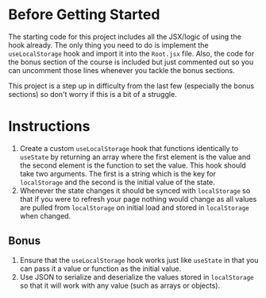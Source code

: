 # Before Getting Started

The starting code for this project includes all the JSX/logic of using the hook already. The only thing you need to do
is implement the `useLocalStorage` hook and import it into the `Root.jsx` file. Also, the code for the bonus section of
the course is included but just commented out so you can uncomment those lines whenever you tackle the bonus sections.

This project is a step up in difficulty from the last few (especially the bonus sections) so don't worry if this is a
bit of a struggle.

# Instructions

1. Create a custom `useLocalStorage` hook that functions identically to `useState` by returning an array where the first
   element is the value and the second element is the function to set the value. This hook should take two arguments.
   The first is a string which is the key for `localStorage` and the second is the initial value of the state.
2. Whenever the state changes it should be synced with `localStorage` so that if you were to refresh your page nothing
   would change as all values are pulled from `localStorage` on initial load and stored in `localStorage` when changed.

## Bonus

1. Ensure that the `useLocalStorage` hook works just like `useState` in that you can pass it a value or function as the
   initial value.
2. Use JSON to serialize and deserialize the values stored in `localStorage` so that it will work with any value (such
   as arrays or objects).